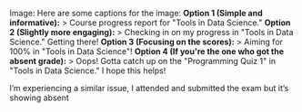 Image: Here are some captions for the image: **Option 1 (Simple and
informative):** > Course progress report for "Tools in Data Science." **Option
2 (Slightly more engaging):** > Checking in on my progress in "Tools in Data
Science." Getting there! **Option 3 (Focusing on the scores):** > Aiming for
100% in "Tools in Data Science"! **Option 4 (If you're the one who got the
absent grade):** > Oops! Gotta catch up on the "Programming Quiz 1" in "Tools
in Data Science." I hope this helps!
  
I’m experiencing a similar issue, I attended and submitted the exam but it’s
showing absent